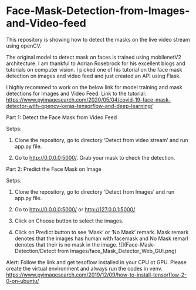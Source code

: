# Face-Mask-Detection-from-Images-and-Video-feed

This repository is showing how to detect the masks on the live video stream using openCV.

The original model to detect mask on faces is trained using mobilenetV2 architecture. I am thankful to Adrian Rosebrock for his excellent blogs and tutorials on computer vision. I picked one of his tutorial on the face mask detection on images and video feed and just created an API using Flask.


I highly recommed to work on the below link for model training and mask detections for Images and Video Feed.
Link to the tutorial: https://www.pyimagesearch.com/2020/05/04/covid-19-face-mask-detector-with-opencv-keras-tensorflow-and-deep-learning/



Part 1: Detect the Face Mask from Video Feed

Setps:
  1. Clone the repository, go to directory ‘Detect from video stream’ and run app.py file.

  2. Go to http://0.0.0.0:5000/. Grab your mask to check the detection.



Part 2: Predict the Face Mask on Image

Setps:
1. Clone the repository, go to directory ‘Detect from Images’ and run app.py file.

2. Go to http://0.0.0.0:5000/ or http://127.0.0.1:5000/

3. Click on Choose button to select the images.

4. Click on Predict button to see ‘Mask’ or ‘No Mask’ remark. Mask remark denotes that the images has human with facemask and No Mask remarl denotes that their is no mask in the image. 
![](Face-Mask-Detection/Detect from Images/face_Mask_Detector_Web_GUI.png)


Alert: Follow the link and get tesoflow installed in your CPU ot GPU. Please create the virtual environment and always run the codes in venv.
https://www.pyimagesearch.com/2019/12/09/how-to-install-tensorflow-2-0-on-ubuntu/

